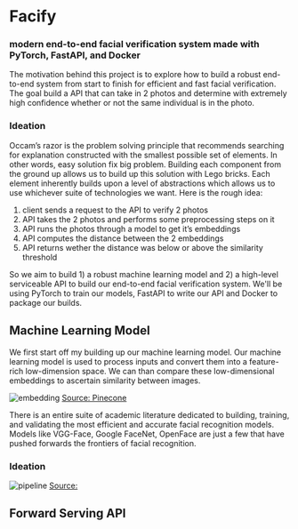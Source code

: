# Facify

### **modern end-to-end facial verification system made with PyTorch, FastAPI, and Docker**

The motivation behind this project is to explore how to build a robust end-to-end system from start to finish for efficient and fast facial verification. The goal build a API that can take in 2 photos and determine with extremely high confidence whether or not the same individual is in the photo. 

### Ideation

Occam’s razor is the problem solving principle that recommends searching for explanation constructed with the smallest possible set of elements. In other words, easy solution fix big problem. Building each component from the ground up allows us to build up this solution with Lego bricks. Each element inherently builds upon a level of abstractions which allows us to use whichever suite of technologies we want. Here is the rough idea:

1. client sends a request to the API to verify 2 photos
2. API takes the 2 photos and performs some preprocessing steps on it
3. API runs the photos through a model to get it’s embeddings
4. API computes the distance between the 2 embeddings
5. API returns wether the distance was below or above the similarity threshold

So we aim to build 1) a robust machine learning model and 2) a high-level serviceable API to build our end-to-end facial verification system. We'll be using PyTorch to train our models, FastAPI to write our API and Docker to package our builds.

## Machine Learning Model

We first start off my building up our machine learning model. Our machine learning model is used to process inputs and convert them into a feature-rich low-dimension space. We can than compare these low-dimensional embeddings to ascertain similarity between images.

![embedding](https://www.pinecone.io/images/vector_embeddings.jpg)
[Source: Pinecone](https://www.pinecone.io/learn/vector-embeddings/)

There is an entire suite of academic literature dedicated to building, training, and validating the most efficient and accurate facial recognition models. Models like VGG-Face, Google FaceNet, OpenFace are just a few that have pushed forwards the frontiers of facial recognition.

### Ideation

![pipeline](https://www.researchgate.net/publication/344375713/figure/fig2/AS:939581314723840@1601025050284/An-overview-of-the-proposed-face-recognition-pipeline.png)
[Source:](https://www.researchgate.net/figure/An-overview-of-the-proposed-face-recognition-pipeline_fig2_344375713)



## Forward Serving API